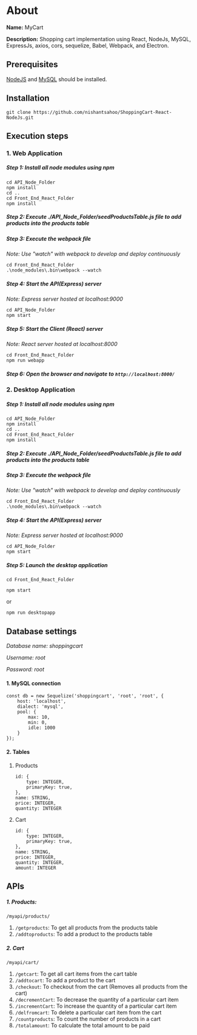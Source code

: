 # About

<b>Name:</b> MyCart

<b>Description:</b> Shopping cart implementation using React, NodeJs, MySQL, ExpressJs, axios, cors, sequelize, Babel, 
Webpack, and Electron.

## Prerequisites
<a href="https://nodejs.org/">NodeJS</a> and <a href="https://www.mysql.com/">MySQL</a> should be installed. 

## Installation
```
git clone https://github.com/nishantsahoo/ShoppingCart-React-NodeJs.git
```

## Execution steps

<h3> 1. Web Application</h3>

##### Step 1: Install all node modules using npm
```
cd API_Node_Folder
npm install
cd ..
cd Front_End_React_Folder
npm install
```

##### Step 2: Execute ./API_Node_Folder/seedProductsTable.js file to add products into the products table

##### Step 3: Execute the webpack file
*Note: Use "watch" with webpack to develop and deploy continuously*
```
cd Front_End_React_Folder
.\node_modules\.bin\webpack --watch
```

##### Step 4: Start the API(Express) server
*Note: Express server hosted at localhost:9000*
```
cd API_Node_Folder
npm start
```

##### Step 5: Start the Client (React) server
*Note: React server hosted at localhost:8000*
```
cd Front_End_React_Folder
npm run webapp
```

##### Step 6: Open the browser and navigate to ``` http://localhost:8000/ ```

<h3> 2. Desktop Application</h3>

##### Step 1: Install all node modules using npm
```
cd API_Node_Folder
npm install
cd ..
cd Front_End_React_Folder
npm install
```

##### Step 2: Execute ./API_Node_Folder/seedProductsTable.js file to add products into the products table

##### Step 3: Execute the webpack file
*Note: Use "watch" with webpack to develop and deploy continuously*
```
cd Front_End_React_Folder
.\node_modules\.bin\webpack --watch
```

##### Step 4: Start the API(Express) server
*Note: Express server hosted at localhost:9000*
```
cd API_Node_Folder
npm start
```

##### Step 5: Launch the desktop application
```
cd Front_End_React_Folder
```
```
npm start
```
or
```
npm run desktopapp
```

## Database settings
*Database name: shoppingcart*

*Username: root*

*Password: root*


#### 1. MySQL connection 
``` 
const db = new Sequelize('shoppingcart', 'root', 'root', {
    host: 'localhost',
    dialect: 'mysql',
    pool: {
        max: 10,
        min: 0,
        idle: 1000
    }
});
```

#### 2. Tables

1. Products
    ``` 
    id: {
        type: INTEGER,
        primaryKey: true,
    },
    name: STRING,
    price: INTEGER,
    quantity: INTEGER
    ```
    
2. Cart
    ```
    id: {
        type: INTEGER,
        primaryKey: true,
    },
    name: STRING,
    price: INTEGER,
    quantity: INTEGER,
    amount: INTEGER
    ```

## APIs

##### 1. Products: 
``` /myapi/products/ ```

  1. ``` /getproducts ```: To get all products from the products table
  2. ``` /addtoproducts ```: To add a product to the products table
  
##### 2. Cart 
``` /myapi/cart/ ```

  1. ``` /getcart ```: To get all cart items from the cart table
  2. ``` /addtocart ```: To add a product to the cart
  3. ``` /checkout ```: To checkout from the cart (Removes all products from the cart)
  4. ``` /decrementCart ```: To decrease the quantity of a particular cart item
  5. ``` /incrementCart ```: To increase the quantity of a particular cart item
  6. ``` /delfromcart ```: To delete a particular cart item from the cart
  7. ``` /countproducts ```: To count the number of products in a cart
  8. ``` /totalamount ```: To calculate the total amount to be paid
  